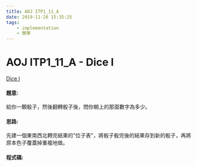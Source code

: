 ```yaml
---
title: AOJ ITP1_11_A
date: 2019-11-26 15:35:25
tags:
    - implementation
    - 簡單
---
```

# AOJ ITP1_11_A - Dice I
[Dice I](http://judge.u-aizu.ac.jp/onlinejudge/description.jsp?id=ITP1_11_A)


#### 題意:
給你一顆骰子，然後翻轉骰子後，問你朝上的那面數字為多少。
<!-- more -->
#### 思路:
先建一個東南西北轉完結果的"位子表"，將骰子骰完後的結果存到新的骰子，再將原本色子覆蓋掉重複地做。

#### 程式碼:
<script src="https://gist.github.com/Daviswww/fdd20a2347cfacc7bcc6f8fa78818726.js"></script>
